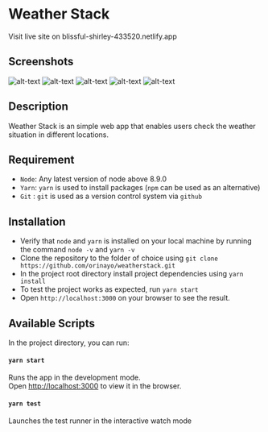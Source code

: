 # Weather Stack
Visit live site on blissful-shirley-433520.netlify.app

## Screenshots
![alt-text](https://user-images.githubusercontent.com/32208591/100490953-4c139b80-3120-11eb-84ce-72f9d3794125.png)
![alt-text](https://user-images.githubusercontent.com/32208591/100490955-4ddd5f00-3120-11eb-879d-6cd0b756767e.png)
![alt-text](https://user-images.githubusercontent.com/32208591/100490956-4e75f580-3120-11eb-8497-473a9005c59c.png)
![alt-text](https://user-images.githubusercontent.com/32208591/100490957-4f0e8c00-3120-11eb-962d-c9c2eb1445d7.png)
![alt-text](https://user-images.githubusercontent.com/32208591/100490958-4fa72280-3120-11eb-823f-04e9249dafe9.png)


## Description
Weather Stack is an simple web app that enables users check the weather situation in different locations.

## Requirement
- `Node`: Any latest version of node above 8.9.0
- `Yarn`: `yarn` is used to install packages (`npm` can be used as an alternative)
- `Git` :  `git` is used as a version control system via `github`

## Installation
- Verify that `node` and `yarn` is installed on your local machine by running the command `node -v` and `yarn -v`
- Clone the repository to the folder of choice using `git clone https://github.com/orinayo/weatherstack.git`
- In the project root directory install project dependencies using `yarn install`
- To test the project works as expected, run `yarn start`
- Open `http://localhost:3000` on your browser to see the result.
 
## Available Scripts

In the project directory, you can run:

#### `yarn start`
Runs the app in the development mode.<br />
Open [http://localhost:3000](http://localhost:3000) to view it in the browser.

#### `yarn test`

Launches the test runner in the interactive watch mode

